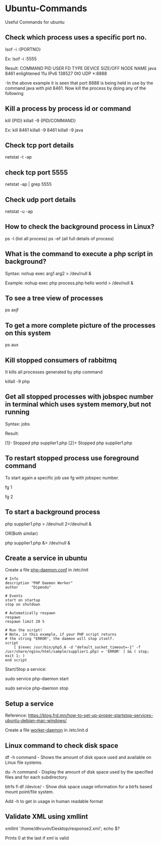 # Ubuntu-Commands
Useful Commands for ubuntu

Check which process uses a specific port no.
-------------------------------------------------
lsof -i :{PORTNO}

Ex: lsof -i :5555

Result: 
COMMAND  PID        USER   FD   TYPE DEVICE SIZE/OFF NODE NAME
java    8461 enlightened   11u  IPv6 138527      0t0  UDP *:8888

-In the above example it is seen that port 8888 is being held in use by the command java with pid 8461.
Now kill the process by doing any of the following

Kill a process by process id or command
-------------------------------------------------
kill {PID}
killall -9 {PID/COMMAND}

Ex: kill 8461
    killall -9 8461
    killall -9 java

Check tcp port details
-------------------------------------------------

netstat -t -ap

check tcp port 5555
-------------------------------------------------

netstat -ap | grep 5555


Check udp port details
-------------------------------------------------

netstat -u -ap

How to check the background process in Linux?
-------------------------------------------------

ps -l (list all process)
ps -ef (all full details of process)

What is the command to execute a php script in background?
-------------------------------------------------

Syntax: nohup exec arg1 arg2 > /dev/null &

Example: nohup exec php process.php hello world > /dev/null &

To see a tree view of processes
-------------------------------------------------

ps axjf

To get a more complete picture of the processes on this system
-------------------------------------------------
ps aux

Kill stopped consumers of rabbitmq
-------------------------------------------------
It kills all processes generated by php command

killall -9 php


Get all stopped processes with jobspec number in terminal which uses system memory,but not running
-------------------------------------------------
Syntax: jobs

Result:

[1]-  Stopped                 php supplier1.php
[2]+  Stopped                 php supplier1.php

To restart stopped process use foreground command
-------------------------------------------------
To start again a specific job use fg with jobspec number.

fg 1

fg 2

To start a background process
-------------------------------------------------
php supplier1.php > /dev/null 2>/dev/null &

OR(Both similar)

php supplier1.php &> /dev/null &

Create a service in ubuntu
-------------------------------------------------
Create a file [php-daemon.conf](../master/samples/php-daemon.conf) in /etc/init

```
# Info
description "PHP Daemon Worker"
author      "Dipendu"

# Events
start on startup
stop on shutdown

# Automatically respawn
respawn
respawn limit 20 5

# Run the script!
# Note, in this example, if your PHP script returns
# the string "ERROR", the daemon will stop itself.
script
    [ $(exec /usr/bin/php5.6 -d "default_socket_timeout=-1" -f /usr/share/nginx/html/sample/supplier1.php) = 'ERROR' ] && ( stop; exit 1; )
end script
```

Start/Stop a service:

sudo service php-daemon start

sudo service php-daemon stop

Setup a service
-------------------------------------------------
Reference: https://blog.frd.mn/how-to-set-up-proper-startstop-services-ubuntu-debian-mac-windows/

Create a file [worker-daemon](../master/samples/worker-daemon) in /etc/init.d


Linux command to check disk space
-------------------------------------------------
df -h command - Shows the amount of disk space used and available on Linux file systems.

du -h command - Display the amount of disk space used by the specified files and for each subdirectory.

btrfs fi df /device/ - Show disk space usage information for a btrfs based mount point/file system.

Add -h to get in usage in human readable format

Validate XML using xmllint
-------------------------------------------------
xmllint '/home/dhruvin/Desktop/response2.xml'; echo $? 

Prints 0 at the last if xml is valid